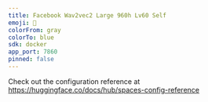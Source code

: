 ```yaml
---
title: Facebook Wav2vec2 Large 960h Lv60 Self
emoji: 👀
colorFrom: gray
colorTo: blue
sdk: docker
app_port: 7860
pinned: false
---
```


Check out the configuration reference at https://huggingface.co/docs/hub/spaces-config-reference
